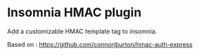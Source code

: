 # Insomnia HMAC plugin

Add a customizable HMAC template tag to insomnia.

Based on : https://github.com/connorjburton/hmac-auth-express

